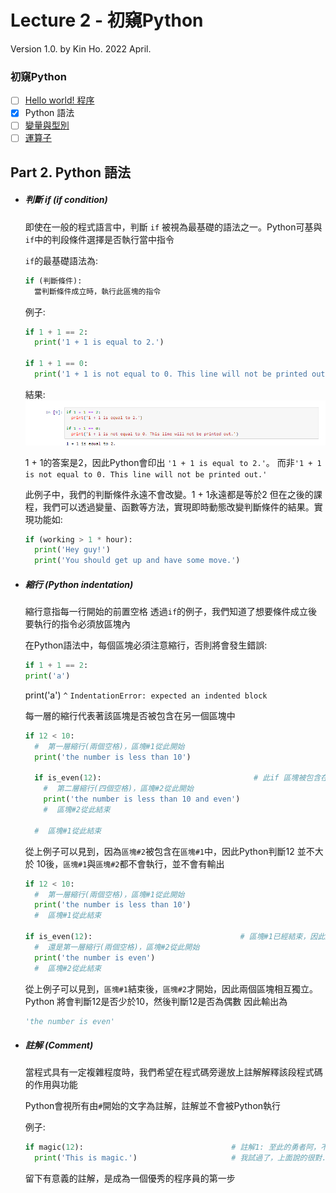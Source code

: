 # Lecture 2 - 初窺Python

Version 1.0.  by Kin Ho. 
2022 April. 

### 初窺Python
- [ ] [Hello world! 程序](https://github.com/nacky012001/Python-tutorials/blob/main/lecture%202/Part%201%20Hello%20world!%20%E7%A8%8B%E5%BA%8F.md)
- [x] Python 語法
- [ ] [變量與型別](#types-and-variables)
- [ ] [運算子](#operators)

## Part 2. Python 語法
- ##### 判斷 if (if condition)
  即使在一般的程式語言中，判斷 `if` 被視為最基礎的語法之一。Python可基與`if`中的判段條件選擇是否執行當中指令

  `if`的最基礎語法為:
  ```python
  if (判斷條件):
    當判斷條件成立時，執行此區塊的指令
  ```
  例子:
  ```python
  if 1 + 1 == 2:
    print('1 + 1 is equal to 2.')  
    
  if 1 + 1 == 0:
    print('1 + 1 is not equal to 0. This line will not be printed out.')  
  ```
  結果: 
  ![alt text](https://raw.githubusercontent.com/nacky012001/Python-tutorials/main/lecture%202/images/if-1.PNG)
  
  1 + 1的答案是2，因此Python會印出 `'1 + 1 is equal to 2.'`。
  而非`'1 + 1 is not equal to 0. This line will not be printed out.'`
  
  此例子中，我們的判斷條件永遠不會改變。1 + 1永遠都是等於2
  但在之後的課程，我們可以透過變量、函數等方法，實現即時動態改變判斷條件的結果。實現功能如: 
  ```python
  if (working > 1 * hour):
    print('Hey guy!')
    print('You should get up and have some move.')
  ```
  
- ##### 縮行 (Python indentation)
  縮行意指每一行開始的前置空格
  透過`if`的例子，我們知道了想要條件成立後要執行的指令必須放區塊內
  
  在Python語法中，每個區塊必須注意縮行，否則將會發生錯誤:
  ```python
  if 1 + 1 == 2:
  print('a')
  ```
  print('a')
  `^`
  `IndentationError: expected an indented block`
  
  每一層的縮行代表著該區塊是否被包含在另一個區塊中
  ```python
  if 12 < 10:
    #  第一層縮行(兩個空格)，區塊#1從此開始
    print('the number is less than 10')
    
    if is_even(12):                                  # 此if 區塊被包含在上一個區塊中
      #  第二層縮行(四個空格)，區塊#2從此開始
      print('the number is less than 10 and even')
      #  區塊#2從此結束
      
    #  區塊#1從此結束
  ```
  從上例子可以見到，因為`區塊#2`被包含在`區塊#1`中，因此Python判斷12 並不大於 10後，`區塊#1`與`區塊#2`都不會執行，並不會有輸出
  
  ```python
  if 12 < 10:
    #  第一層縮行(兩個空格)，區塊#1從此開始
    print('the number is less than 10')
    #  區塊#1從此結束
    
  if is_even(12):                                 # 區塊#1已經結束，因此這個區塊並不包含於任何其他區塊中
    #  還是第一層縮行(兩個空格)，區塊#2從此開始
    print('the number is even')
    #  區塊#2從此結束
  ```
  從上例子可以見到，`區塊#1`結束後，`區塊#2`才開始，因此兩個區塊相互獨立。Python 將會判斷12是否少於10，然後判斷12是否為偶數
  因此輸出為
  ```python
  'the number is even'
  ```
  
- ##### 註解 (Comment)
  當程式具有一定複雜程度時，我們希望在程式碼旁邊放上註解解釋該段程式碼的作用與功能
  
  Python會視所有由`#`開始的文字為註解，註解並不會被Python執行

  例子:
  ``` python
  if magic(12):                                 # 註解1: 至此的勇者阿，不要妄圖更改此段代碼，這很魔法. 於2021-04-01
    print('This is magic.')                     # 我試過了，上面說的很對. 於2022-04-01
  ```
  
  留下有意義的註解，是成為一個優秀的程序員的第一步
